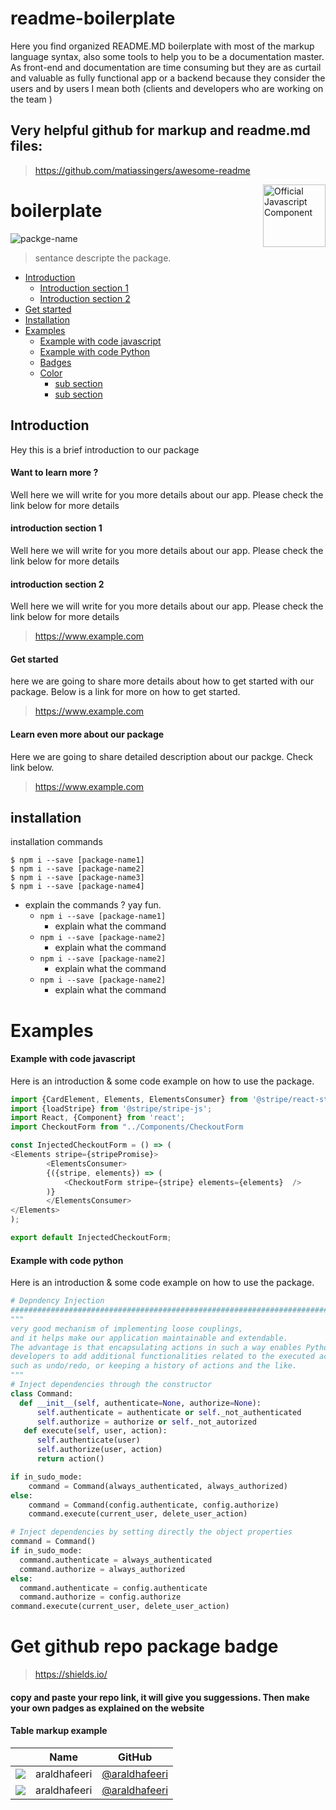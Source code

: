 # readme-boilerplate
Here you find organized README.MD boilerplate with most of the markup language syntax, also some tools to help you to be a documentation master. As front-end and documentation are time consuming but they are as curtail and valuable as fully functional app or a backend because they consider the users and by users I mean both (clients and developers who are working on the team ) 
## Very helpful github for markup and readme.md files:
> https://github.com/matiassingers/awesome-readme

<a href="https://github.com/ARAldhafeeri/">
  <img align="right" width="100" height="100" alt="Official Javascript Component" src="https://cdn2.iconfinder.com/data/icons/font-awesome/1792/code-512.png">
</a>

# boilerplate

![packge-name](https://img.shields.io/github/license/ARAldhafeeri/readme-boilerplate.png)

> sentance descripte the package.

<!-- page index example -->

- [Introduction](#introduction)
    + [Introduction section 1](#introduction-section-1)
    + [Introduction section 2](#introduction-section-1)
- [Get started](#get-started)
- [Installation](#installation)
- [Examples](#examples)
  * [Example with code javascript](#example-with-code-javascript)
  * [Example with code Python](#example-with-code-python)
  * [Badges](#get-github-repo-package-badge)
  * [Color](#color)
    + [sub section](#sub-section-1) 
    + [sub section](#sub-section-2)
    

<!-- introduction -->

## Introduction

Hey this is a brief introduction to our package

#### Want to learn more ?

Well here we will write for you more details about our app. Please check the link below for more details

#### introduction section 1


Well here we will write for you more details about our app. Please check the link below for more details

#### introduction section 2


Well here we will write for you more details about our app. Please check the link below for more details


> https://www.example.com

#### Get started

here we are going to share more details about how to get started with our package. Below is a link for more on how to get started.

> https://www.example.com

#### Learn even more about our package

Here we are going to share detailed description about our packge. Check link below.

> https://www.example.com

## installation

 installation commands
```
$ npm i --save [package-name1]
$ npm i --save [package-name2]
$ npm i --save [package-name3]
$ npm i --save [package-name4]
```

- explain the commands ? yay fun.
  * ``` npm i --save [package-name1] ``` 
    + explain what the command 
  * ``` npm i --save [package-name2] ``` 
    + explain what the command
  * ``` npm i --save [package-name2] ``` 
    + explain what the command
  * ``` npm i --save [package-name2] ``` 
    + explain what the command


# Examples 

#### Example with code javascript

Here is an introduction & some code example on how to use the package.

```javascript
import {CardElement, Elements, ElementsConsumer} from '@stripe/react-stripe-js';
import {loadStripe} from '@stripe/stripe-js';
import React, {Component} from 'react';
import CheckoutForm from "../Components/CheckoutForm

const InjectedCheckoutForm = () => (
<Elements stripe={stripePromise}>
        <ElementsConsumer>
        {({stripe, elements}) => (
            <CheckoutForm stripe={stripe} elements={elements}  />
        )}
        </ElementsConsumer>
</Elements>
);

export default InjectedCheckoutForm;
```

#### Example with code python

Here is an introduction & some code example on how to use the package.

```python
# Depndency Injection
###############################################################################
"""
very good mechanism of implementing loose couplings,
and it helps make our application maintainable and extendable.
The advantage is that encapsulating actions in such a way enables Python
developers to add additional functionalities related to the executed actions,
such as undo/redo, or keeping a history of actions and the like.
"""
# Inject dependencies through the constructor
class Command:
  def __init__(self, authenticate=None, authorize=None):
      self.authenticate = authenticate or self._not_authenticated
      self.authorize = authorize or self._not_autorized
   def execute(self, user, action):
      self.authenticate(user)
      self.authorize(user, action)
      return action()

if in_sudo_mode:
    command = Command(always_authenticated, always_authorized)
else:
    command = Command(config.authenticate, config.authorize)
    command.execute(current_user, delete_user_action)

# Inject dependencies by setting directly the object properties
command = Command()
if in_sudo_mode:
  command.authenticate = always_authenticated
  command.authorize = always_authorized
else:
  command.authenticate = config.authenticate
  command.authorize = config.authorize
command.execute(current_user, delete_user_action)

```
# Get github repo package badge
> https://shields.io/
#### copy and paste your repo link, it will give you suggessions. Then make your own padges as explained on the website


#### Table markup example
|                                                             | Name              | GitHub                                               |
| :---------------------------------------------------------: | ----------------- | ---------------------------------------------------- |
| <img src="https://github.com/araldhafeeri.png?size=72" />   | araldhafeeri      | [@araldhafeeri](https://github.com/araldhafeeri)     |
| <img src="https://github.com/araldhafeeri.png?size=72" />   | araldhafeeri      | [@araldhafeeri](https://github.com/araldhafeeri)     |

